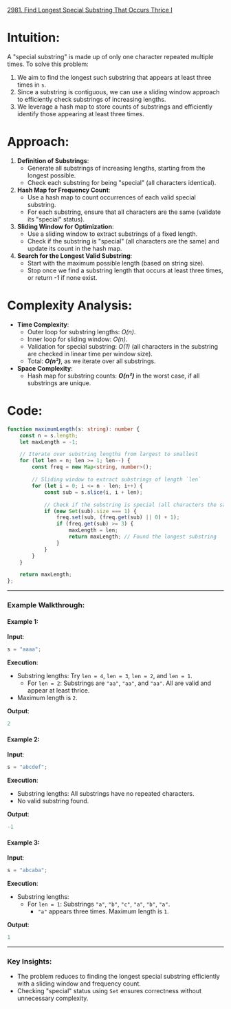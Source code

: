 [2981. Find Longest Special Substring That Occurs Thrice I](https://leetcode.com/problems/find-longest-special-substring-that-occurs-thrice-i/)

# Intuition:

A "special substring" is made up of only one character repeated multiple times. To solve this problem:
1. We aim to find the longest such substring that appears at least three times in `s`.
2. Since a substring is contiguous, we can use a sliding window approach to efficiently check substrings of increasing lengths.
3. We leverage a hash map to store counts of substrings and efficiently identify those appearing at least three times.

# Approach:

1. **Definition of Substrings**:
    - Generate all substrings of increasing lengths, starting from the longest possible.
    - Check each substring for being "special" (all characters identical).
2. **Hash Map for Frequency Count**:
    - Use a hash map to count occurrences of each valid special substring.
    - For each substring, ensure that all characters are the same (validate its "special" status).
3. **Sliding Window for Optimization**:
    - Use a sliding window to extract substrings of a fixed length.
    - Check if the substring is "special" (all characters are the same) and update its count in the hash map.
4. **Search for the Longest Valid Substring**:    
    - Start with the maximum possible length (based on string size).
    - Stop once we find a substring length that occurs at least three times, or return -1 if none exist.

# **Complexity Analysis**:

- **Time Complexity**:
    - Outer loop for substring lengths: *O(n)*.
    - Inner loop for sliding window: *O(n)*.
    - Validation for special substring: *O(1)* (all characters in the substring are checked in linear time per window size).
    - Total: ***O(n²)***, as we iterate over all substrings.
- **Space Complexity**:
    - Hash map for substring counts: ***O(n²)*** in the worst case, if all substrings are unique.

# Code:

```typescript
function maximumLength(s: string): number {
    const n = s.length;
    let maxLength = -1;

    // Iterate over substring lengths from largest to smallest
    for (let len = n; len >= 1; len--) {
        const freq = new Map<string, number>();

        // Sliding window to extract substrings of length `len`
        for (let i = 0; i <= n - len; i++) {
            const sub = s.slice(i, i + len);

            // Check if the substring is special (all characters the same)
            if (new Set(sub).size === 1) {
                freq.set(sub, (freq.get(sub) || 0) + 1);
                if (freq.get(sub) >= 3) {
                    maxLength = len;
                    return maxLength; // Found the longest substring
                }
            }
        }
    }

    return maxLength;
};

```

---

### **Example Walkthrough**:

#### **Example 1**:

**Input**:
```typescript
s = "aaaa";
```

**Execution**:
- Substring lengths: Try `len = 4`, `len = 3`, `len = 2`, and `len = 1`.
    - For `len = 2`: Substrings are `"aa"`, `"aa"`, and `"aa"`. All are valid and appear at least thrice.
- Maximum length is `2`.

**Output**:
```typescript
2
```

#### **Example 2**:

**Input**:
```typescript
s = "abcdef";
```

**Execution**:
- Substring lengths: All substrings have no repeated characters.
- No valid substring found.

**Output**:
```typescript
-1
```

#### **Example 3**:

**Input**:
```typescript
s = "abcaba";
```

**Execution**:
- Substring lengths:
    - For `len = 1`: Substrings `"a"`, `"b"`, `"c"`, `"a"`, `"b"`, `"a"`.
        - `"a"` appears three times. Maximum length is `1`.

**Output**:
```typescript
1
```

---

### **Key Insights**:

- The problem reduces to finding the longest special substring efficiently with a sliding window and frequency count.
- Checking "special" status using `Set` ensures correctness without unnecessary complexity.
